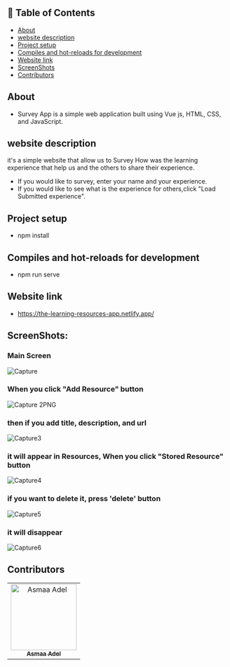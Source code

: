 ## 📝 Table of Contents

- [About](#about)
- [website description](#website-description)
- [Project setup](#Project-setup)
- [Compiles and hot-reloads for development](#Compiles-and-hot-reloads-for-development)
- [Website link](#link)
- [ScreenShots](#screen-shots)
- [Contributors](#Contributors)

## About <a name = "about"></a>
- Survey App is a simple web application built using Vue js, HTML, CSS, and JavaScript.

## website description <a name = "website-description"></a>

it's a simple website that allow us to Survey How was the learning experience that help us and the others to share their experience.
- If you would like to survey, enter your name and your experience.
- If you would like to see what is the experience for others,click "Load Submitted experience".

## Project setup <a name = "Project-setup"></a>
- npm install

## Compiles and hot-reloads for development <a name = "Compiles-and-hot-reloads-for-development"></a>
- npm run serve

## Website link <a name = "link"></a>

- https://the-learning-resources-app.netlify.app/

 ## ScreenShots: <a name = "screen-shots"></a>
<h3 align='left'>Main Screen</h3>

![Capture](https://user-images.githubusercontent.com/88618793/184661181-14be7b8b-44d8-4ef0-a082-1b3e6870d8e7.PNG)

 <h3 align='left'>When you click "Add Resource" button</h3>

![Capture 2PNG](https://user-images.githubusercontent.com/88618793/184661176-fcd7e4f6-dff1-475c-9e50-2f9a8f4aaa14.PNG)

<h3 align='left'>then if you add title, description, and url</h3>

![Capture3](https://user-images.githubusercontent.com/88618793/184661219-6b9b38a1-bd79-43fc-afca-f656edf082d8.PNG)


<h3 align='left'>it will appear in Resources, When you click "Stored Resource" button </h3>

![Capture4](https://user-images.githubusercontent.com/88618793/184661244-3fee97f6-f7d2-4d76-8c4e-d683a65939bd.PNG)

<h3 align='left'>if you want to delete it, press 'delete' button</h3>

![Capture5](https://user-images.githubusercontent.com/88618793/184661359-d3a3cc29-e7c3-4bc8-a3c8-f61dbbb408ab.PNG)

<h3 align='left'>it will disappear</h3>

![Capture6](https://user-images.githubusercontent.com/88618793/184661383-50bd4dc3-a04c-4652-9c4e-f39a8ed569ed.PNG)

## Contributors <a name = "Contributors"></a>

<table>
  <tr>
    <td align="center">
    <a href="https://github.com/asmaaadel0" target="_black">
    <img src="https://avatars.githubusercontent.com/u/88618793?s=400&u=886a14dc5ef5c205a8e51942efe9665ed8fd4717&v=4" width="150px;" alt="Asmaa Adel"/>
    <br />
    <sub><b>Asmaa Adel</b></sub></a>
    
  </tr>
 </table>






